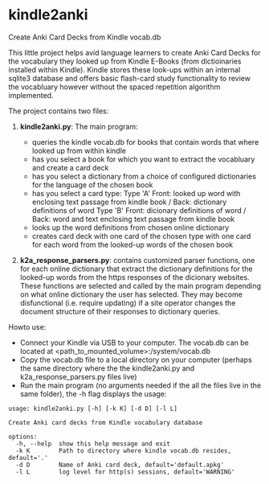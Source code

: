 # kindle2anki
Create Anki Card Decks from Kindle vocab.db

This little project helps avid language learners to create Anki Card Decks for the vocabulary they looked up from Kindle E-Books (from dictioinaries installed within Kindle). Kindle stores these look-ups within an internal sqlite3 database and offers basic flash-card study functionality to review the vocabluary however without the spaced repetition algorithm implemented.

The project contains two files:

1. **kindle2anki.py**:
   The main program: 
   - queries the kindle vocab.db for books that contain words that where looked up from within kindle
   - has you select a book for which you want to extract the vocabluary and create a card deck
   - has you select a dictionary from a choice of configured dictionaries for the language of the chosen book
   - has you select a card type: 
    Type 'A' Front: looked up word with enclosing text passage from kindle book / Back: dictionary definitions of word
    Type 'B' Front: dicionary definitions of word / Back: word and text enclosing text passage from kindle book
   - looks up the word definitions from chosen online dictionary
   - creates card deck with one card of the chosen type with one card for each word from the looked-up words of the chosen book
   
2. **k2a_response_parsers.py**:
   contains customized parser functions, one for each online dictionary that extract the dictionary definitions for the looked-up words
   from the https responses of the dicionary websites. These functions are selected and called by the main program depending on what
   online dictionary the user has selected. They may become disfunctional (i.e. require updating) if a site operator changes the document structure
   of their responses to dictionary queries.

Howto use:
- Connect your Kindle via USB to your computer. The vocab.db can be located at <path_to_mounted_volume>:/system/vocab.db
- Copy the vocab.db file to a local directory on your computer (perhaps the same directory where the the kindle2anki.py and k2a_response_parsers.py files live)
- Run the main program (no arguments needed if the all the files live in the same folder), the -h flag displays the usage:

```user@computer Anki Project % **./kindle2anki.py -h** 
usage: kindle2anki.py [-h] [-k K] [-d D] [-l L]

Create Anki card decks from Kindle vocabulary database

options:
  -h, --help  show this help message and exit
  -k K        Path to directory where kindle vocab.db resides, default='.'
  -d D        Name of Anki card deck, default='default.apkg'
  -l L        log level for http(s) sessions, default='WARNING'
```
